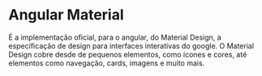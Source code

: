 # Angular Material 

É a implementação oficial, para o angular, do Material Design, a especificação de design para interfaces interativas do google. O Material Design cobre desde de pequenos elementos, como ícones e cores, até elementos como navegação, cards, imagens e muito mais.